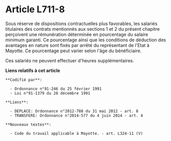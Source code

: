 # Article L711-8

Sous réserve de dispositions contractuelles plus favorables, les salariés titulaires des contrats mentionnés aux sections 1
et 2 du présent chapitre perçoivent une rémunération déterminée en pourcentage du salaire minimum garanti. Ce pourcentage
ainsi que les conditions de déduction des avantages en nature sont fixés par arrêté du représentant de l'Etat à Mayotte. Ce
pourcentage peut varier selon l'âge du bénéficiaire.

Ces salariés ne peuvent effectuer d'heures supplémentaires.

**Liens relatifs à cet article**

	**Codifié par**:

	  - Ordonnance n°91-246 du 25 février 1991
	  - Loi n°91-1379 du 28 décembre 1991

	**Liens**:

	  - DEPLACE: Ordonnance n°2012-788 du 31 mai 2012 - art. 8
	  - TRANSFERE: Ordonnance n°2014-577 du 4 juin 2014 - art. 4

	**Nouveaux textes**:

	  - Code du travail applicable à Mayotte. - art. L324-11 (V)
